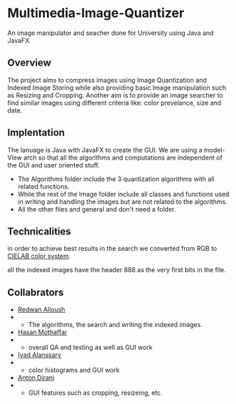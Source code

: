 # Multimedia-Image-Quantizer
An image manipulator and seacher done for University using Java and JavaFX. 

## Overview
The project aims to compress images using Image Quantization and Indexed Image Storing while also providing basic Image manipulation such as Resizing and Cropping.
Another aim is to provide an image searcher to find similar images using different criteria like: color prevelance, size and date.

## Implentation
The lanuage is Java with JavaFX to create the GUI.
We are using a model-View arch so that all the algorithms and computations are independent of the GUI and user oriented stuff.

* The Algorithms folder include the 3 quantization algorithms with all related functions.
* While the rest of the Image folder include all classes and functions used in writing and handling the images but are not related to the algorithms.
* All the other files and general and don't need a folder.

## Technicalities
in order to achieve best results in the search we converted from RGB to [CIELAB color system](https://en.wikipedia.org/wiki/CIELAB_color_space).

all the indexed images have the header 888 as the very first bits in the file.

## Collabrators
* [Redwan Alloush](https://github.com/RedWn)
* * The algorithms, the search and writing the indexed images.
* [Hasan Mothaffar](https://github.com/HasanMothaffar)
* * overall QA and testing as well as GUI work
* [Iyad Alanssary](https://github.com/IyadAlanssary)
* * color histograms and GUI work
* [Anton Dirani](https://github.com/AntonDirani)
* * GUI features such as cropping, resizeing, etc.
